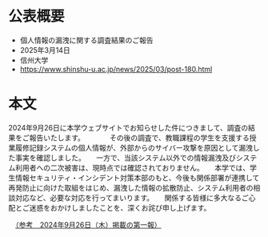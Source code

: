 # 公表概要
- 個人情報の漏洩に関する調査結果のご報告
- 2025年3月14日
- 信州大学
- https://www.shinshu-u.ac.jp/news/2025/03/post-180.html

# 本文
2024年9月26日に本学ウェブサイトでお知らせした件につきまして、調査の結果をご報告いたします。
　　
　その後の調査で、教職課程の学生を支援する授業履修記録システムの個人情報が、外部からのサイバー攻撃を原因として漏洩した事実を確認しました。
　
 一方で、当該システム以外での情報漏洩及びシステム利用者への二次被害は、現時点では確認されておりません。
　
 本学では、学生情報セキュリティ・インシデント対策本部のもと、今後も関係部署が連携して再発防止に向けた取組をはじめ、漏洩した情報の拡散防止、システム利用者の相談対応など、必要な対応を行ってまいります。
　
 関係する皆様に多大なるご心配とご迷惑をおかけしましたことを、深くお詫び申し上げます。
 
　[（参考　2024年9月26日（木）掲載の第一報）](https://www.shinshu-u.ac.jp/news/2024/09/post-167.html)
